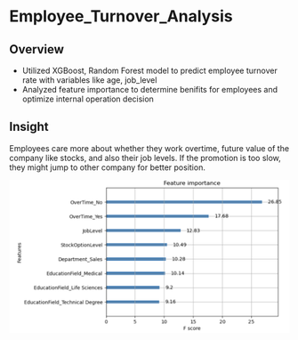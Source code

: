 # Employee_Turnover_Analysis

## Overview
* Utilized XGBoost, Random Forest model to predict employee turnover rate with variables like age, job_level
* Analyzed feature importance to  determine benifits for employees and optimize internal operation decision

## Insight
Employees care more about whether they work overtime, future value of the company like stocks, and also their job levels. If the promotion is too slow, they might jump to other company for better position. 

![Alt text](./feature_importance.png)


